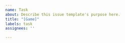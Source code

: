 ```yaml
---
name: Task
about: Describe this issue template's purpose here.
title: "[Game]"
labels: task
assignees: ''

---
```



